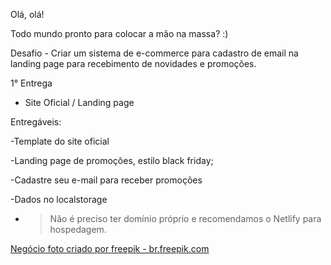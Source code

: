 Olá, olá!

Todo mundo pronto para colocar a mão na massa? :)

Desafio - Criar um sistema de e-commerce para cadastro de email na landing page para recebimento de novidades e promoções.



1° Entrega 

- Site Oficial / Landing page  

Entregáveis: 

-Template do site oficial 

-Landing page de promoções, estilo black friday; 

-Cadastre seu e-mail para receber promoções 

-Dados no localstorage

- >Não é preciso ter domínio próprio e recomendamos o Netlify para hospedagem.

<a href='https://br.freepik.com/fotos/negocio'>Negócio foto criado por freepik - br.freepik.com</a>